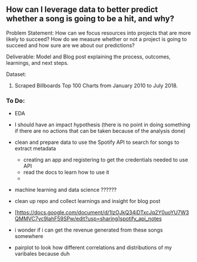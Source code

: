 ## How can I leverage data to better predict whether a song is going to be a hit, and why?

Problem Statement: How can we focus resources into projects that are more likely to succeed? How do we measure whether or not a project is going to succeed and how sure are we about our predictions?

Deliverable: Model and Blog post explaining the process, outcomes, learnings, and next steps.

Dataset:
1. Scraped Billboards Top 100 Charts from January 2010 to July 2018.

### To Do:
- EDA
- I should have an impact hypothesis (there is no point in doing something if there are no actions that can be taken because of the analysis done)
- clean and prepare data to use the Spotify API to search for songs to extract metadata
    - creating an app and registering to get the credentials needed to use API
    - read the docs to learn how to use it
    - 
- machine learning and data science ?????? 
- clean up repo and collect learnings and insight for blog post
- [https://docs.google.com/document/d/1lzOJkQ34iDTxcJq2Y0uoYU7W3QMMVC7yc9lahF59SPw/edit?usp=sharing]spotify_api_notes
- i wonder if i can get the revenue generated from these songs somewhere

- pairplot to look how different correlations and distributions of my varibales because duh